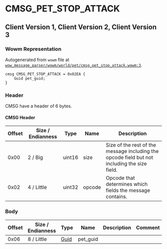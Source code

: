 # CMSG_PET_STOP_ATTACK

## Client Version 1, Client Version 2, Client Version 3

### Wowm Representation

Autogenerated from `wowm` file at [`wow_message_parser/wowm/world/pet/cmsg_pet_stop_attack.wowm:3`](https://github.com/gtker/wow_messages/tree/main/wow_message_parser/wowm/world/pet/cmsg_pet_stop_attack.wowm#L3).
```rust,ignore
cmsg CMSG_PET_STOP_ATTACK = 0x02EA {
    Guid pet_guid;
}
```
### Header

CMSG have a header of 6 bytes.

#### CMSG Header

| Offset | Size / Endianness | Type   | Name   | Description |
| ------ | ----------------- | ------ | ------ | ----------- |
| 0x00   | 2 / Big           | uint16 | size   | Size of the rest of the message including the opcode field but not including the size field.|
| 0x02   | 4 / Little        | uint32 | opcode | Opcode that determines which fields the message contains.|

### Body

| Offset | Size / Endianness | Type | Name | Description | Comment |
| ------ | ----------------- | ---- | ---- | ----------- | ------- |
| 0x06 | 8 / Little | [Guid](../spec/packed-guid.md) | pet_guid |  |  |

